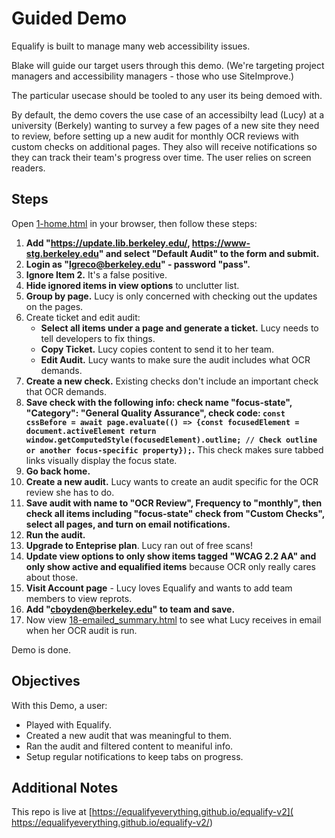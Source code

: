 # Guided Demo 

Equalify is built to manage many web accessibility issues.

Blake will guide our target users through this demo. (We're targeting project managers and accessibility managers - those who use SiteImprove.)

The particular usecase should be tooled to any user its being demoed with.

By default, the demo covers the use case of an accessibilty lead (Lucy) at a university (Berkely) wanting to survey a few pages of a new site they need to review, before setting up a new audit for monthly OCR reviews with custom checks on additional pages. They also will receive notifications so they can track their team's progress over time. The user  relies on screen readers.

## Steps
Open [1-home.html](1-home.html) in your browser, then follow these steps:

1. **Add "https://update.lib.berkeley.edu/, https://www-stg.berkeley.edu" and select "Default Audit" to the form and submit.**
2. **Login as "lgreco@berkeley.edu" - password "pass".**
3. **Ignore Item 2.** It's a false positive.
4. **Hide ignored items in view options** to unclutter list.
5. **Group by page.** Lucy is only concerned with checking out the updates on the pages.
6. Create ticket and edit audit:
    - **Select all items under a page and generate a ticket.** Lucy needs to tell developers to fix things.
    - **Copy Ticket.** Lucy copies content to send it to her team.
    - **Edit Audit.** Lucy wants to make sure the audit includes what OCR demands.
7. **Create a new check.** Existing checks don't include an important check that OCR demands.
8. **Save check with the following info: check name "focus-state", "Category": "General Quality Assurance", check code: `const cssBefore = await page.evaluate(() => {const focusedElement = document.activeElement return window.getComputedStyle(focusedElement).outline; // Check outline or another focus-specific property});`.** This check makes sure tabbed links visually display the focus state.
9. **Go back home.**
10. **Create a new audit.** Lucy wants to create an audit specific for the OCR review she has to do.
11. **Save audit with name to "OCR Review", Frequency to "monthly", then check all items including "focus-state" check from "Custom Checks", select all pages, and turn on email notifications.**
12. **Run the audit.**
13. **Upgrade to Enteprise plan**. Lucy ran out of free scans!
14. **Update view options to only show items tagged "WCAG 2.2 AA" and only show active and equalified items** because OCR only really cares about those.
15. **Visit Account page** - Lucy loves Equalify and wants to add team members to view reprots.
16. **Add "cboyden@berkeley.edu" to team and save.** 
17. Now view [18-emailed_summary.html](18-emailed_summary.html) to see what Lucy receives in email when her OCR audit is run.

Demo is done.

## Objectives
With this Demo, a user:
- Played with Equalify.
- Created a new audit that was meaningful to them.
- Ran the audit and filtered content to meaniful info.
- Setup regular notifications to keep tabs on progress.

## Additional Notes
This repo is live at [https://equalifyeverything.github.io/equalify-v2]( https://equalifyeverything.github.io/equalify-v2/)